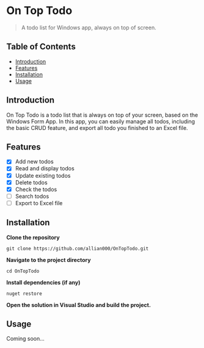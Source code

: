 # On Top Todo

> A todo list for Windows app, always on top of screen.

## Table of Contents

- [Introduction](#introduction)
- [Features](#features)
- [Installation](#installation)
- [Usage](#usage)

## Introduction

On Top Todo is a todo list that is always on top of your screen, based on the Windows Form App.  In this app, you can easily manage all todos, including the basic CRUD feature, and export all todo you finished to an Excel file.

## Features

- [x] Add new todos
- [x] Read and display todos
- [x] Update existing todos
- [x] Delete todos
- [x] Check the todos
- [ ] Search todos
- [ ] Export to Excel file

## Installation

<!-- Instructions on how to install and set up your project. -->
**Clone the repository**
```
git clone https://github.com/allian000/OnTopTodo.git
```
**Navigate to the project directory**
```
cd OnTopTodo
```
**Install dependencies (if any)**
```
nuget restore
```
**Open the solution in Visual Studio and build the project.**


## Usage
Coming soon...